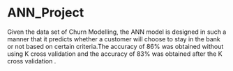 # ANN_Project
Given the data set of Churn Modelling, the ANN model is designed in such a manner that it predicts whether a customer will choose to stay in the bank or not based on certain criteria.The accuracy of 86% was obtained without using K cross validation and the accuracy of 83% was obtained after the K cross validation .
